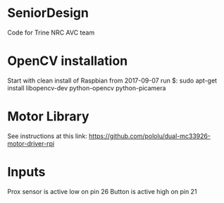 # SeniorDesign
Code for Trine NRC AVC team

# OpenCV installation
Start with clean install of Raspbian from 2017-09-07
run $: sudo apt-get install libopencv-dev python-opencv python-picamera

# Motor Library
See instructions at this link: https://github.com/pololu/dual-mc33926-motor-driver-rpi

# Inputs
Prox sensor is active low on pin 26
Button is active high on pin 21
